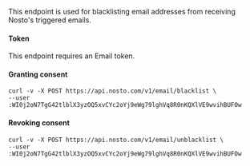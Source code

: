This endpoint is used for blacklisting email addresses from receiving Nosto's triggered emails.

#### Token

This endpoint requires an Email token.

#### Granting consent

```shell
curl -v -X POST https://api.nosto.com/v1/email/blacklist \
--user :WI0j2oN7TgG42tlblX3yzOQ5xvCYc2oYj9eWg79lghVq8R0nKQXlVE9wvihBUFOw
```

#### Revoking consent

```shell
curl -v -X POST https://api.nosto.com/v1/email/unblacklist \
--user :WI0j2oN7TgG42tlblX3yzOQ5xvCYc2oYj9eWg79lghVq8R0nKQXlVE9wvihBUFOw
```